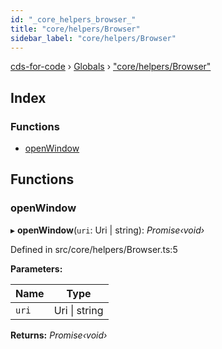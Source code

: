 ```yaml
---
id: "_core_helpers_browser_"
title: "core/helpers/Browser"
sidebar_label: "core/helpers/Browser"
---
```


[cds-for-code](../index.md) › [Globals](../globals.md) › ["core/helpers/Browser"](_core_helpers_browser_.md)

## Index

### Functions

* [openWindow](_core_helpers_browser_.md#openwindow)

## Functions

###  openWindow

▸ **openWindow**(`uri`: Uri | string): *Promise‹void›*

Defined in src/core/helpers/Browser.ts:5

**Parameters:**

Name | Type |
------ | ------ |
`uri` | Uri &#124; string |

**Returns:** *Promise‹void›*
